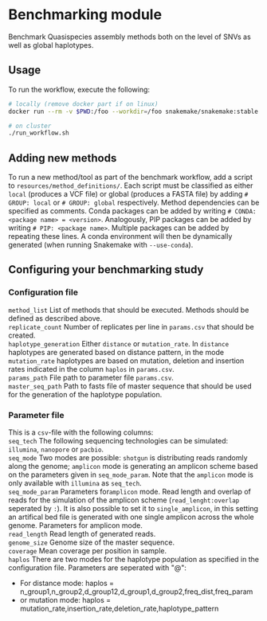 # Benchmarking module

Benchmark Quasispecies assembly methods both on the level of SNVs as well as global haplotypes.

## Usage

To run the workflow, execute the following:

```bash
# locally (remove docker part if on linux)
docker run --rm -v $PWD:/foo --workdir=/foo snakemake/snakemake:stable snakemake -prj1 --use-conda

# on cluster
./run_workflow.sh
```

## Adding new methods

To run a new method/tool as part of the benchmark workflow, add a script to `resources/method_definitions/`.
Each script must be classified as either `local` (produces a VCF file) or global (produces a FASTA file) by adding `# GROUP: local` or `# GROUP: global` respectively.
Method dependencies can be specified as comments.
Conda packages can be added by writing `# CONDA: <package name> = <version>`.
Analogously, PIP packages can be added by writing `# PIP: <package name>`.
Multiple packages can be added by repeating these lines.
A conda environment will then be dynamically generated (when running Snakemake with `--use-conda`).


## Configuring your benchmarking study

### Configuration file
`method_list` List of methods that should be executed. Methods should be defined as described above.    
`replicate_count` Number of replicates per line in `params.csv` that should be created.  
`haplotype_generation` Either `distance` or `mutation_rate`. In `distance` haplotypes are generated based on distance pattern, in the mode `mutation_rate` haplotypes are based on mutation, deletion and insertion rates indicated in the column `haplos` in `params.csv`.  
`params_path` File path to parameter file `params.csv`.  
`master_seq_path` Path to fasts file of master sequence that should be used for the generation of the haplotype population.  

### Parameter file
This is a `csv`-file with the following columns:  
`seq_tech` The following sequencing technologies can be simulated: `illumina`, `nanopore` or `pacbio`.  
`seq_mode` Two modes are possible: `shotgun` is distributing reads randomly along the genome; `amplicon` mode is generating an amplicon scheme based on the parameters given in `seq_mode_param`. Note that the `amplicon` mode is only available with `illumina` as `seq_tech`.  
`seq_mode_param` Parameters for`amplicon` mode. Read length and overlap of reads for the simulation of the amplicon scheme (`read_lenght:overlap` seperated by `:`). It is also possible to set it to `single_amplicon`, in this setting an artifical bed file is generated with one single amplicon across the whole genome. Parameters for amplicon mode.  
`read_length` Read length of generated reads.   
`genome_size` Genome size of the master sequence.    
`coverage` Mean coverage per position in sample.     
`haplos` There are two modes for the haplotype population as specified in the configuration file. Parameters are seperated with "@":  
- For distance mode: haplos = n_group1,n_group2,d_group12,d_group1,d_group2,freq_dist,freq_param   
- or mutation mode: haplos = mutation_rate,insertion_rate,deletion_rate,haplotype_pattern  
